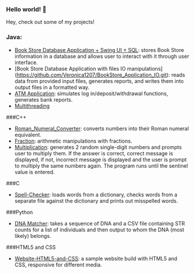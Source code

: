 ### Hello world! 👋

Hey, check out some of my projects!

### Java:
+ [Book Store Database Application + Swing UI + SQL](https://github.com/Veronica1207/BookStore-Application.git): stores Book Store information in a database and allows user to interact with it through user interface.
+ [Book Store Database Application with files IO manipulations] (https://github.com/Veronica1207/BookStore_Application_IO.git): reads data from provided input files, generates reports, and writes them into output files in a formatted way. 
+ [ATM Application](https://github.com/Veronica1207/ATM.git): simulates log in/deposit/withdrawal functions, generates bank reports.
+ [Multithreading](https://github.com/Veronica1207/Multithreading.git)

###C++
+ [Roman_Numeral_Converter](https://github.com/Veronica1207/Roman_Numeral_Converter.git): converts numbers into their Roman numeral equivalent.
+ [Fraction](https://github.com/Veronica1207/Fraction.git): arithmetic manipulations with fractions.
+ [Multiplication](https://github.com/Veronica1207/Multiplication.git): generates 2 random single-digit numbers and prompts user to multiply them. If the answer is correct, correct message is displayed, if not, incorrect message is displayed and the user is prompt to multiply the same numbers again. The program runs until the sentinel value is entered.

###C
+ [Spell-Checker](https://github.com/Veronica1207/Spell-Checker.git): loads words from a dictionary, checks words from a separate file against the dictionary and prints out misspelled words.

###Python
+ [DNA Matcher](https://github.com/Veronica1207/DNA-Matcher.git): takes a sequence of DNA and a CSV file containing STR counts for a list of individuals and then output to whom the DNA (most likely) belongs.

###HTML5 and CSS
+ [Website-HTML5-and-CSS](https://github.com/Veronica1207/Website-HTML5-and-CSS.git): a sample website build with HTML5 and CSS, responsive for different media.


<!--
**Veronica1207/Veronica1207** is a ✨ _special_ ✨ repository because its `README.md` (this file) appears on your GitHub profile.

Here are some ideas to get you started:

- 🔭 I’m currently working on ...
- 🌱 I’m currently learning ...
- 👯 I’m looking to collaborate on ...
- 🤔 I’m looking for help with ...
- 💬 Ask me about ...
- 📫 How to reach me: ...
- 😄 Pronouns: ...
- ⚡ Fun fact: ...


Please feel free to check out some of my projects!

Java:
Book Store application with UI: git@github.com:Veronica1207/Book-Store.git


-->
